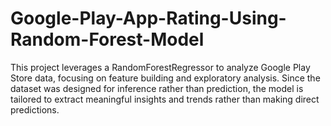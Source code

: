 # Google-Play-App-Rating-Using-Random-Forest-Model
This project leverages a RandomForestRegressor to analyze Google Play Store data, focusing on feature building and exploratory analysis. Since the dataset was designed for inference rather than prediction, the model is tailored to extract meaningful insights and trends rather than making direct predictions.
